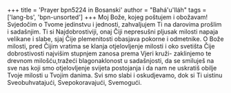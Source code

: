 +++
title = 'Prayer bpn5224 in Bosanski'
author = "Bahá'u'lláh"
tags = ['lang-bs', 'bpn-unsorted']
+++
Moj Bože, kojeg poštujem i obožavam! Svjedočim o Tvome jedinstvu i jednosti, zahvaljujem Ti na darovima prošlim i sadašnjim. Ti si Najdobrostiviji, onaj Čiji nepresušni pljusak milosti napaja velikane i slabe, sjaj Čije plemenitosti obasjava pokorne i odmetnike.
O Bože milosti, pred Čijim vratima se klanja otjelovljenje milosti i oko svetišta Čije dobrostivosti najvišim stupnjem zanosa prema Vjeri kruži- zaklinjemo te drevnom milošću,tražeći blagonaklonost u sadašnjosti, da se smiluješ na sve nas koji smo otjelovljenje svijeta postojanja i da nam ne uskratiš obilje Tvoje milosti u Tvojim danima.
Svi smo slabi i oskudjevamo, dok si Ti uistinu Sveobuhvatajući, Svepokoravajući, Svemogući.
